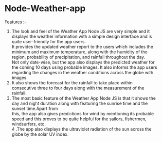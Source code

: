 # Node-Weather-app
Features :-<br>
1. The look and feel of the Weather App Node JS are very simple and it displays the weather information with a simple design interface and is quite user-friendly for the app users. <br>It provides the updated weather report to the users which includes the minimum and maximum temperature, along with the humidity of the region, probability of precipitation, and rainfall throughout the day. <br>Not only date-wise, but the app also displays the predicted weather for the coming 10 days using probable images. It also informs the app users regarding the changes in the weather conditions across the globe with images.<br>
2. It also shows the forecast for the rainfall to take place within consecutive three to four days along with the measurement of the rainfall.<br>
3. The most basic feature of the Weather App Node JS is that it shows the day and night duration along with featuring the sunrise time and the sunset time.Apart from   
this, the app also gives predictions for wind by mentioning its probable speed and this proves to be quite helpful for the sailors, fishermen, windsurfers, etc. <br>
4 .The app also displays the ultraviolet radiation of the sun across the globe by the solar UV index.
